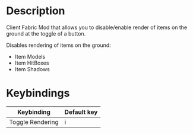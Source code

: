 # Description
Client Fabric Mod that allows you to disable/enable render of items on the ground at the toggle of a button.

Disables rendering of items on the ground:
- Item Models
- Item HitBoxes
- Item Shadows

# Keybindings
| Keybinding | Default key|
| ----------- | ----------- |
| Toggle Rendering | i |
